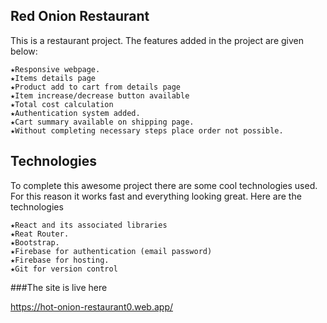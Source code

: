## Red Onion Restaurant

This is a restaurant project. The features added in the project are given below:

	★Responsive webpage.
	★Items details page
	★Product add to cart from details page
	★Item increase/decrease button available
	★Total cost calculation
	★Authentication system added.
	★Cart summary available on shipping page.
	★Without completing necessary steps place order not possible.
## Technologies

To complete this awesome project there are some cool technologies used. For this reason it works fast and everything looking great. Here are the technologies

	★React and its associated libraries
	★Reat Router.
	★Bootstrap.
	★Firebase for authentication (email password)
	★Firebase for hosting.
	★Git for version control
	
###The site is live here

https://hot-onion-restaurant0.web.app/
